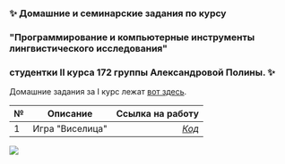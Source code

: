 ### :sparkles: Домашние и семинарские задания по курсу 

### "Программирование и компьютерные инструменты лингвистического исследования" 

### студентки II курса 172 группы Александровой Полины. :sparkles: 

Домашние задания за I курс лежат [вот здесь](https://github.com/psaleksandrova/hseprog2017).

№|Описание|Ссылка на работу
---|:---:|---:
1|Игра "Виселица"|[_Код_](https://github.com/psaleksandrova/hseprog2018/blob/master/homeworks/hw1/homework1.ipynb)

![](https://pp.userapi.com/c621706/v621706919/4acbc/XygZHohxvoA.jpg)
